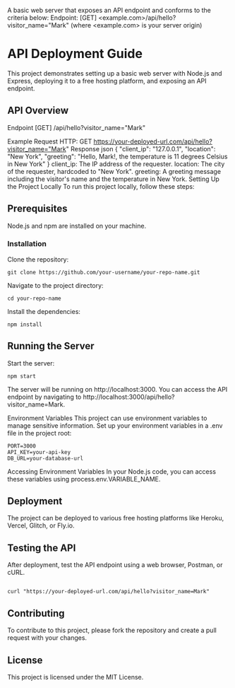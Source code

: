 A basic web server that exposes an API endpoint and conforms to the criteria below:
Endpoint: [GET] <example.com>/api/hello?visitor_name="Mark" (where <example.com> is your server origin)

# API Deployment Guide
This project demonstrates setting up a basic web server with Node.js and Express, deploying it to a free hosting platform, and exposing an API endpoint.

## API Overview
Endpoint
[GET] /api/hello?visitor_name="Mark"

Example Request
HTTP:
GET https://your-deployed-url.com/api/hello?visitor_name="Mark"
Response
json
{
  "client_ip": "127.0.0.1",
  "location": "New York",
  "greeting": "Hello, Mark!, the temperature is 11 degrees Celsius in New York"
}
client_ip: The IP address of the requester.
location: The city of the requester, hardcoded to "New York".
greeting: A greeting message including the visitor's name and the temperature in New York.
Setting Up the Project Locally
To run this project locally, follow these steps:

## Prerequisites
Node.js and npm are installed on your machine.
### Installation
Clone the repository:

```
git clone https://github.com/your-username/your-repo-name.git
```

Navigate to the project directory:

```
cd your-repo-name
```

Install the dependencies:

```
npm install

```


## Running the Server
Start the server:
```
npm start
```
The server will be running on http://localhost:3000. You can access the API endpoint by navigating to http://localhost:3000/api/hello?visitor_name=Mark.

Environment Variables
This project can use environment variables to manage sensitive information. Set up your environment variables in a .env file in the project root:

```
PORT=3000
API_KEY=your-api-key
DB_URL=your-database-url

```
Accessing Environment Variables
In your Node.js code, you can access these variables using process.env.VARIABLE_NAME.

## Deployment
The project can be deployed to various free hosting platforms like Heroku, Vercel, Glitch, or Fly.io. 

## Testing the API
After deployment, test the API endpoint using a web browser, Postman, or cURL.
```

curl "https://your-deployed-url.com/api/hello?visitor_name=Mark"
```

## Contributing
To contribute to this project, please fork the repository and create a pull request with your changes.

## License
This project is licensed under the MIT License.
